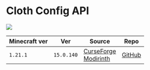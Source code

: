 # Cloth Config API

![](https://cdn.modrinth.com/data/9s6osm5g/ed8a2316cbb6f4fc5f510e8e13a59a85cbbbff4d_96.webp)

| Minecraft ver | Ver        | Source                                                                                                                     | Repo                                                |
| ------------- | ---------- | -------------------------------------------------------------------------------------------------------------------------- | --------------------------------------------------- |
| `1.21.1`      | `15.0.140` | [CurseForge](https://www.curseforge.com/minecraft/mc-mods/cloth-config)<br>[Modirinth](https://modrinth.com/mod/cloth-config) | [GitHub](https://github.com/shedaniel/cloth-config) |

